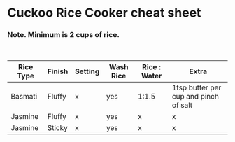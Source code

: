 # Cuckoo Rice Cooker cheat sheet

### Note. Minimum is 2 cups of rice.
<br>

Rice Type | Finish | Setting | Wash Rice | Rice : Water | Extra
--- | --- | --- | --- | --- | ---
Basmati | Fluffy | x | yes | 1:1.5 | 1tsp butter per cup and pinch of salt
Jasmine | Fluffy | x | yes | x | x
Jasmine | Sticky | x | yes | x | x
